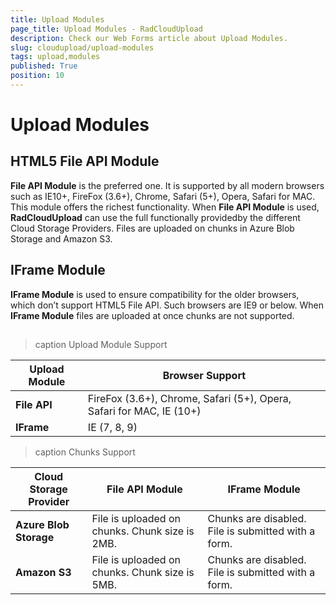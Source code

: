 ```yaml
---
title: Upload Modules
page_title: Upload Modules - RadCloudUpload
description: Check our Web Forms article about Upload Modules.
slug: cloudupload/upload-modules
tags: upload,modules
published: True
position: 10
---
```


# Upload Modules



## HTML5 File API Module

**File API Module** is the preferred one. It is supported by all modern browsers such as IE10+, FireFox (3.6+), Chrome, Safari (5+), Opera, Safari for MAC. This module offers the richest functionality. When **File API Module** is used, **RadCloudUpload** can use the full functionally providedby the different Cloud Storage Providers. Files are uploaded on chunks in Azure Blob Storage and Amazon S3.

## IFrame Module

**IFrame Module** is used to ensure compatibility for the older browsers, which don’t support HTML5 File API. Such browsers are IE9 or below. When **IFrame Module** files are uploaded at once chunks are not supported.

## 


>caption Upload Module Support

| Upload Module | Browser Support |
| ------ | ------ |
| **File API** |FireFox (3.6+), Chrome, Safari (5+), Opera, Safari for MAC, IE (10+)|
| **IFrame** |IE (7, 8, 9)|


>caption Chunks Support

| Cloud Storage Provider | File API Module | IFrame Module |
| ------ | ------ | ------ |
| **Azure Blob Storage** |File is uploaded on chunks. Chunk size is 2MB.|Chunks are disabled. File is submitted with a form.|
| **Amazon S3** |File is uploaded on chunks. Chunk size is 5MB.|Chunks are disabled. File is submitted with a form.|
